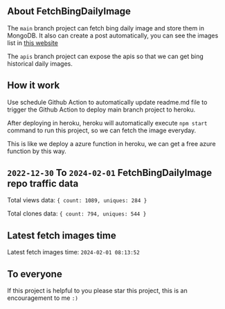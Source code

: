 ## About FetchBingDailyImage

The `main` branch project can fetch bing daily image and store them in MongoDB.
It also can create a post automatically, you can see the images list in [this website](https://oursalbum.netlify.app)

The `apis` branch project can expose the apis so that we can get bing historical daily images.

## How it work

Use schedule Github Action to automatically update readme.md file to trigger the Github Action to deploy main branch project to heroku.

After deploying in heroku, heroku will automatically execute `npm start` command to run this project, so we can fetch the image everyday.

This is like we deploy a azure function in heroku, we can get a free azure function by this way.

## `2022-12-30` To `2024-02-01` FetchBingDailyImage repo traffic data

Total views data: `{ count: 1089, uniques: 284 }`

Total clones data: `{ count: 794, uniques: 544 }`

## Latest fetch images time

Latest fetch images time: `2024-02-01 08:13:52`

## To everyone

If this project is helpful to you please star this project, this is an encouragement to me `:)`




